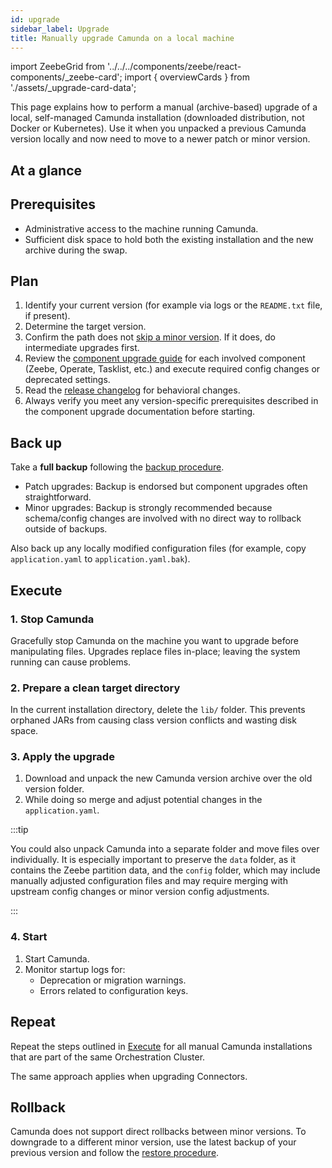 ```yaml
---
id: upgrade
sidebar_label: Upgrade
title: Manually upgrade Camunda on a local machine
---
```


import ZeebeGrid from '../../../components/zeebe/react-components/\_zeebe-card';
import { overviewCards } from './assets/\_upgrade-card-data';

This page explains how to perform a manual (archive-based) upgrade of a local, self-managed Camunda installation (downloaded distribution, not Docker or Kubernetes). Use it when you unpacked a previous Camunda version locally and now need to move to a newer patch or minor version.

## At a glance

<ZeebeGrid zeebe={overviewCards} />

## Prerequisites

- Administrative access to the machine running Camunda.
- Sufficient disk space to hold both the existing installation and the new archive during the swap.

## Plan

1. Identify your current version (for example via logs or the `README.txt` file, if present).
2. Determine the target version.
3. Confirm the path does not [skip a minor version](/self-managed/components/components-upgrade/introduction.md#update-procedure). If it does, do intermediate upgrades first.
4. Review the [component upgrade guide](/self-managed/components/components-upgrade/introduction.md) for each involved component (Zeebe, Operate, Tasklist, etc.) and execute required config changes or deprecated settings.
5. Read the [release changelog](/reference/announcements-release-notes/overview.md) for behavioral changes.
6. Always verify you meet any version-specific prerequisites described in the component upgrade documentation before starting.

## Back up

Take a **full backup** following the [backup procedure](/self-managed/operational-guides/backup-restore/backup.md).

- Patch upgrades: Backup is endorsed but component upgrades often straightforward.
- Minor upgrades: Backup is strongly recommended because schema/config changes are involved with no direct way to rollback outside of backups.

Also back up any locally modified configuration files (for example, copy `application.yaml` to `application.yaml.bak`).

## Execute

### 1. Stop Camunda

Gracefully stop Camunda on the machine you want to upgrade before manipulating files. Upgrades replace files in-place; leaving the system running can cause problems.

### 2. Prepare a clean target directory

In the current installation directory, delete the `lib/` folder. This prevents orphaned JARs from causing class version conflicts and wasting disk space.

### 3. Apply the upgrade

1. Download and unpack the new Camunda version archive over the old version folder.
2. While doing so merge and adjust potential changes in the `application.yaml`.

:::tip

You could also unpack Camunda into a separate folder and move files over individually.
It is especially important to preserve the `data` folder, as it contains the Zeebe partition data, and the `config` folder, which may include manually adjusted configuration files and may require merging with upstream config changes or minor version config adjustments.

:::

### 4. Start

1. Start Camunda.
2. Monitor startup logs for:
   - Deprecation or migration warnings.
   - Errors related to configuration keys.

## Repeat

Repeat the steps outlined in [Execute](#execute) for all manual Camunda installations that are part of the same Orchestration Cluster.

The same approach applies when upgrading Connectors.

## Rollback

Camunda does not support direct rollbacks between minor versions. To downgrade to a different minor version, use the latest backup of your previous version and follow the [restore procedure](/self-managed/operational-guides/backup-restore/restore.md).
